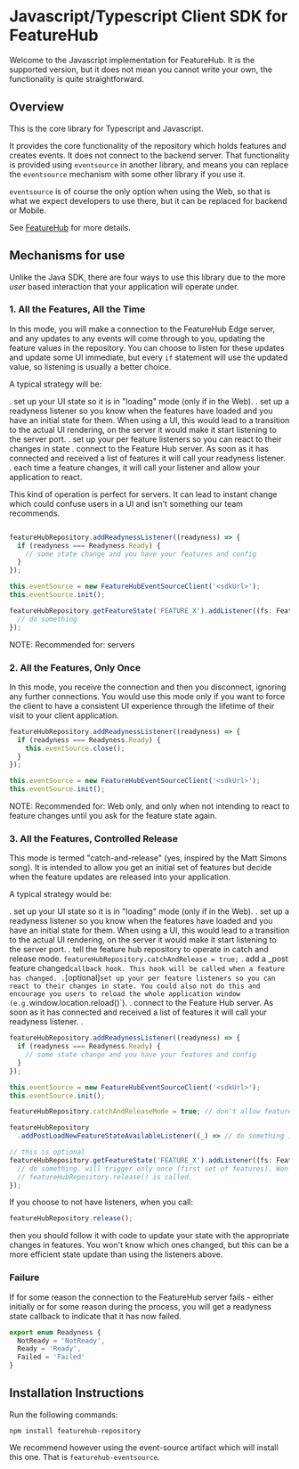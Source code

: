 # Javascript/Typescript Client SDK for FeatureHub

Welcome to the Javascript implementation for FeatureHub. It is the supported version, but it does not mean
you cannot write your own, the functionality is quite straightforward.

## Overview

This is the core library for Typescript and Javascript. 

It provides the core functionality of the 
repository which holds features and creates events. It does not connect to the backend server. That
functionality is provided using `eventsource` in another library, and means you can replace the `eventsource` mechanism
with some other library if you use it. 

`eventsource` is of course the only option when using the Web, so that is what we expect developers to use there,
but it can be replaced for backend or Mobile.

See [FeatureHub](https://featurehub.io) for more details.

## Mechanisms for use

Unlike the Java SDK, there are four ways to use this library due to the more _user_ based interaction that your 
application will operate under.

### 1. All the Features, All the Time

In this mode, you will make a connection to the FeatureHub Edge server, and any updates to any events will come
through to you, updating the feature values in the repository. You can choose to listen for these updates and update
some UI immediate, but every `if` statement will use the updated value, so listening is usually a better choice.

A typical strategy will be:

. set up your UI state so it is in "loading" mode (only if in the Web).
. set up a readyness listener so you know when the features have loaded and you have an initial state for them. When
using a UI, this would lead to a transition to the actual UI rendering, on the server it would make it start listening
to the server port.
. set up your per feature listeners so you can react to their changes in state
. connect to the Feature Hub server. As soon as it has connected and received a list of features it will call your
readyness listener. 
. each time a feature changes, it will call your listener and allow your application to react.

This kind of operation is perfect for servers. It can lead to instant change which could confuse users in a UI and
isn't something our team recommends.

```javascript

featureHubRepository.addReadynessListener((readyness) => {
  if (readyness === Readyness.Ready) {
    // some state change and you have your features and config
  }
});

this.eventSource = new FeatureHubEventSourceClient('<sdkUrl>');
this.eventSource.init();

featureHubRepository.getFeatureState('FEATURE_X').addListener((fs: FeatureStateHolder) => {
  // do something
});
```


NOTE: Recommended for: servers

### 2. All the Features, Only Once

In this mode, you receive the connection and then you disconnect, ignoring any further connections. You would
use this mode only if you want to force the client to have a consistent UI experience through the lifetime of their
visit to your client application.

```javascript
featureHubRepository.addReadynessListener((readyness) => {
  if (readyness === Readyness.Ready) {
    this.eventSource.close();
  }
});

this.eventSource = new FeatureHubEventSourceClient('<sdkUrl>');
this.eventSource.init();
```

NOTE: Recommended for: Web only, and only when not intending to react to feature changes until you ask for the feature state again.

### 3. All the Features, Controlled Release

This mode is termed "catch-and-release" (yes, inspired by the Matt Simons song). It is intended to allow you get
an initial set of features but decide when the feature updates are released into your application.

A typical strategy would be:

. set up your UI state so it is in "loading" mode (only if in the Web).
. set up a readyness listener so you know when the features have loaded and you have an initial state for them. When
using a UI, this would lead to a transition to the actual UI rendering, on the server it would make it start listening
to the server port.
. tell the feature hub repository to operate in catch and release mode. `featureHubRepository.catchAndRelease = true;`
. add a _post feature changed` callback hook. This hook will be called when a feature has changed.
. `[optional]` set up your per feature listeners so you can react to their changes in state. You could also not do this and 
encourage you users to reload the whole application window (e.g. `window.location.reload()`).
. connect to the Feature Hub server. As soon as it has connected and received a list of features it will call your
readyness listener.
.


```javascript
featureHubRepository.addReadynessListener((readyness) => {
  if (readyness === Readyness.Ready) {
    // some state change and you have your features and config
  }
});

this.eventSource = new FeatureHubEventSourceClient('<sdkUrl>');
this.eventSource.init();

featureHubRepository.catchAndReleaseMode = true; // don't allow feature updates to come through

featureHubRepository
  .addPostLoadNewFeatureStateAvailableListener((_) => // do something );

// this is optional
featureHubRepository.getFeatureState('FEATURE_X').addListener((fs: FeatureStateHolder) => {
  // do something. will trigger only once (first set of features). Won't trigger again until 
  // featureHubRepository.release() is called.
});
```

If you choose to not have listeners, when you call: 

```javascript
featureHubRepository.release();
```

then you should follow it with code to update your state with the appropriate changes in features. You
won't know which ones changed, but this can be a more efficient state update than using the listeners above.

### Failure

If for some reason the connection to the FeatureHub server fails - either initially or for some reason during
the process, you will get a readyness state callback to indicate that it has now failed.

```javascript
export enum Readyness {
  NotReady = 'NotReady',
  Ready = 'Ready',
  Failed = 'Failed'
}
```

## Installation Instructions

Run the following commands: 

`npm install featurehub-repository`

We recommend however using the event-source artifact which will install this one. That is `featurehub-eventsource`.

